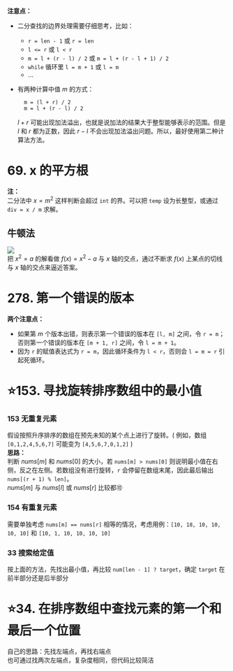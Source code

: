 **注意点：**  
- 二分查找的边界处理需要仔细思考，比如：
    - `r = len - 1` 或 `r = len`
    - `l <= r` 或 `l < r`
    - `m = l + (r - l) / 2` 或 `m = l + (r - l + 1) / 2`
    - `while` 循环里 `l = m + 1` 或 `l = m`
    - ...

- 有两种计算中值 $m$ 的方式：

        m = (l + r) / 2
        m = l + (r - l) / 2
    $l + r$ 可能出现加法溢出，也就是说加法的结果大于整型能够表示的范围。但是 $l$ 和 $r$ 都为正数，因此 $r - l$ 不会出现加法溢出问题。所以，最好使用第二种计算法方法。


# 69. x 的平方根
**注：**  
二分法中 $x=m^2$ 这样判断会超过 `int` 的界。可以把 `temp` 设为长整型，或通过 `div = x / m` 求解。
## 牛顿法
![](https://cdn.jsdelivr.net/gh/JingqingLin/ImageHosting/img/20200207220250.png)  
把 $x^2 = a$ 的解看做 $f(x) = x^2 - a$ 与 $x$ 轴的交点，通过不断求 $f(x)$ 上某点的切线与 $x$ 轴的交点来逼近答案。

# 278. 第一个错误的版本
**两个注意点：**  
- 如果第 $m$ 个版本出错，则表示第一个错误的版本在 `[l, m]` 之间，令 `r = m`；否则第一个错误的版本在 `[m + 1, r]` 之间，令 `l = m + 1`。
- 因为 `r` 的赋值表达式为 `r = m`，因此循环条件为 `l < r`，否则会 `l = m = r` 引起死循环。

# ⭐153. 寻找旋转排序数组中的最小值
### 153 无重复元素
假设按照升序排序的数组在预先未知的某个点上进行了旋转。( 例如，数组 `[0,1,2,4,5,6,7]` 可能变为 `[4,5,6,7,0,1,2]` )  
**思路：**  
判断 $nums[m]$ 和 $nums[0]$ 的大小，若 `nums[m] > nums[0]` 则说明最小值在右侧，反之在左侧。若数组没有进行旋转，`r` 会停留在数组末尾，因此最后输出 `nums[(r + 1) % len]`。  
$nums[m]$ 与 $nums[l]$ 或 $nums[r]$ 比较都🉑

### 154 有重复元素
需要单独考虑 `nums[m] == nums[r]` 相等的情况，考虑用例：`[10, 18, 10, 10, 10, 10]` 和 `[10, 1, 10, 10, 10, 10]`

### 33 搜索给定值
按上面的方法，先找出最小值，再比较 `num[len - 1] ? target`，确定 `target` 在前半部分还是后半部分

# ⭐34. 在排序数组中查找元素的第一个和最后一个位置
自己的思路：先找左端点，再找右端点  
也可通过找两次左端点，复杂度相同，但代码比较简洁